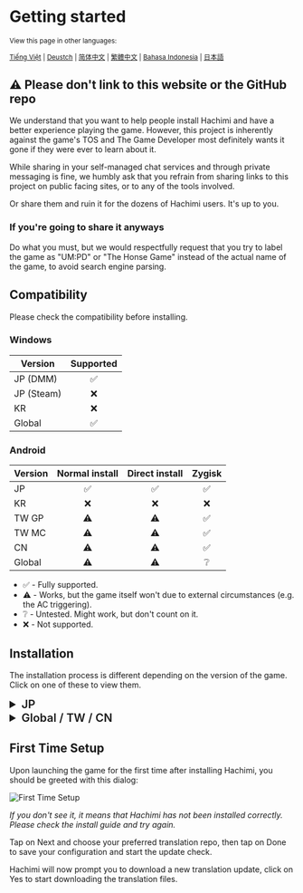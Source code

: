 # Getting started
<small>

View this page in other languages:

[Tiếng Việt](/vi/docs/hachimi/getting-started.html) | [Deustch](/de/docs/hachimi/getting-started.html) | [简体中文](/zh-cn/docs/hachimi/getting-started.html) | [繁體中文](/zh-tw/docs/hachimi/getting-started.html) | [Bahasa Indonesia](/id/docs/hachimi/getting-started.html) | [日本語](/ja/docs/hachimi/getting-started.html)

</small>

## ⚠️ Please don't link to this website or the GitHub repo
We understand that you want to help people install Hachimi and have a better experience playing the game. However, this project is inherently against the game's TOS and The Game Developer most definitely wants it gone if they were ever to learn about it.

While sharing in your self-managed chat services and through private messaging is fine, we humbly ask that you refrain from sharing links to this project on public facing sites, or to any of the tools involved.

Or share them and ruin it for the dozens of Hachimi users. It's up to you.

### If you're going to share it anyways
Do what you must, but we would respectfully request that you try to label the game as "UM:PD" or "The Honse Game" instead of the actual name of the game, to avoid search engine parsing.

## Compatibility

Please check the compatibility before installing.

### Windows
| Version | Supported |
| --- | :---: |
| JP (DMM) | ✅ |
| JP (Steam) | ❌ |
| KR | ❌ |
| Global | ✅ |

### Android

| Version | Normal install | Direct install | Zygisk |
| --- | :---: | :---: | :---: |
| JP | ✅ | ✅ | ✅ |
| KR | ❌ | ❌ | ❌ |
| TW GP | ⚠️ | ⚠️ | ✅ |
| TW MC | ⚠️ | ⚠️ | ✅ |
| CN | ⚠️ | ⚠️ | ✅ |
| Global | ⚠️ | ⚠️ | ❔ |
- ✅ - Fully supported.
- ⚠️ - Works, but the game itself won't due to external circumstances (e.g. the AC triggering).
- ❔ - Untested. Might work, but don't count on it.
- ❌ - Not supported.

## Installation

The installation process is different depending on the version of the game. Click on one of these to view them.

<details>
<summary style="font-size: 20px; font-weight: 600;">JP</summary>

### Windows

As of v0.13.0, Hachimi currently supports two loading methods with different installation procedures. **Choose only one method, and either use the installer or do it manually, do NOT use multiple things at once.**

#### Method 1: DotLocal DLL redirection (UnityPlayer.dll) (recommended)

::: warning
Some anti cheats such as Vanguard hates seeing DLL redirection enabled on your system, even if it doesn't affect the game it's trying to protect directly. Disable DLL redirection whenever you want to play a game that uses Vanguard or another anti cheat that checks for the same thing.
:::

::: info
Game not launching after installing? Navigate to the game's install folder, right click on the game's exe file, open Properties, and enable **"Disable fullscreen optimizations"** in the Compatibility tab.
:::

- **Using the installer:** Download the latest `hachimi_installer.exe` from the [Releases page](https://github.com/Hachimi-Hachimi/Hachimi/releases). Run it, **choose "UnityPlayer.dll" as the target** and click on Install.

When installing for the first time, the installer might ask to you enable DotLocal DLL redirection. Press OK and it will be enabled for you. **You will need to restart your computer after enabling for it to work.**

- **Manually**
1. Refer to the "Configure the registry" section in [this article](https://learn.microsoft.com/en-us/windows/win32/dlls/dynamic-link-library-redirection#optional-configure-the-registry) to enable DLL redirection. Restart your computer after you're done.
2. Download the latest `hachimi.dll` from the [Releases page](https://github.com/Hachimi-Hachimi/Hachimi/releases).
3. In the game install folder, create a new folder named `umamusume.exe.local` and move the downloaded DLL file there. Rename it to `UnityPlayer.dll`.
4. Download the latest `cellar.dll` from the [Cellar Releases page](https://github.com/Hachimi-Hachimi/Cellar/releases).
5. Move it to `umamusume.exe.local` and rename it to `apphelp.dll`.

::: info
Tip for people who wants to play LoL/Valorant: You'll need to disable DLL redirection every time you want to play those games. You can use this program to quickly enable/disable it: https://github.com/LeadRDRK/DotLocalToggle/releases. Run it until it says it has disabled DLL redirection and restart your computer.
:::

#### Method 2: Plugin shimming (cri_mana_vpx.dll)

::: warning
This method is no longer working after a recent update. Please follow the guide below to migrate to method 1.
:::

#### Migrating from method 2 to method 1
You might want to switch from method 2 to method 1, however this process is not exactly straightforward compared to the opposite (for 1 -> 2, just uninstall and reinstall). 

You will need to cleanly uninstall Shinmy first; make sure that it isn't running when you're deleting it because it survives for up to 30 seconds after DMM closes and can restore itself. **The easiest way to do this is to just use the installer** (which also happens to be an uninstaller), it will clean up everything properly for you.

After that, you can just uninstall Hachimi as normal.

### Android

The easiest way to install is by using [UmaPatcher](https://github.com/LeadRDRK/UmaPatcher) which will modify the APK for you. It's recommended that you not have the game already installed before using this.

::: danger
If you have already installed the game, you must uninstall it before installing the patched version for the first time. You can update the game later without uninstalling it by installing another patched version.
:::

::: danger
Do not get your APK from APKPure, it's known to cause problems.
:::

::: info
If you already have save data for the unpatched game, create a Data Link password before installing the patched version of the game if you haven't already. 
You cannot log in to the patched version of the game using your Google Play account, and using Data Link password is the easiest way to transfer your progress.
Alternatively, you may use a Cygames ID to sync your account data.
:::


1. Download and install the latest version of UmaPatcher from the [Releases page](https://github.com/LeadRDRK/UmaPatcher/releases).
2. Prepare an installation package for the game, which can be:
    - **Split APK files:** A base APK file and one of the split config APKs (config.arm64_v8a, config.armeabi-v7a, etc.),
    choose only one split config that's suitable for your device.
    This is currently only used by the JP version.
    - **Single APK file**: A full, fat APK file.
    - **XAPK file**: A ZIP file that contains the split APK files (with the extension renamed to XAPK).
   
   The split APK files or XAPK file can be downloaded from [Qoopy](https://qoopy.leadrdrk.com/), use ID 6172.
3. Open UmaPatcher and choose "Normal install". Select the file(s) that you have prepared.
4. Tap on Patch to start the patching and installation process.

You'll need to repeat this process from step 2 again whenever the app updates.

#### For rooted users
UmaPatcher includes a rooted install option that doesn't require you to uninstall the game and let the game update normally from any app store.

With the game installed, tap on the card on top of the home screen to select the app that you want to patch (if needed). Then select "Direct install" as the install method and tap on Patch. No input files are needed.

You'll need to install it again whenever the app updates.

#### Manually
1. Build or download the prebuilt libraries from the [Releases page](https://github.com/Hachimi-Hachimi/Hachimi/releases).
2. Extract the APK file of the game. You might want to use [apktool](https://apktool.org/) for this.
3. Rename the `libmain.so` file in each of the folders inside `lib` to `libmain_orig.so`.
4. Copy the proxy libraries to their corresponding folders (e.g. `libmain-arm64-v8a.so` goes to `lib/arm64-v8a`). Rename them to `libmain.so`.
5. Build the APK file and install it.

</details>

<details>
<summary style="font-size: 20px; font-weight: 600;">Global / TW / CN</summary>

### Windows

- Using the installer: Download the latest `hachimi_installer.exe` from the [Releases page](https://github.com/Hachimi-Hachimi/Hachimi-Unity2020/releases). Run it and click on Install. No need to modify any of the options if you don't know what they mean.
- Manually: Download the latest `hachimi.dll` from the [Releases page](https://github.com/Hachimi-Hachimi/Hachimi-Unity2020/releases) and put it in the game's install directory. Rename it to `winhttp.dll`, `version.dll` or `opengl32.dll`.

### Android

::: warning
Hachimi cannot be used with these versions without root.
:::

#### Zygisk
Download the latest Zygisk zip from the [Releases page](https://github.com/Hachimi-Hachimi/Hachimi-Unity2020/releases) and install it with Magisk or KernelSU (with Zygisk Next).

</details>

## First Time Setup
Upon launching the game for the first time after installing Hachimi, you should be greeted with this dialog:

![First Time Setup](/assets/first-time-setup.jpg)

*If you don't see it, it means that Hachimi has not been installed correctly. Please check the install guide and try again.*

Tap on Next and choose your preferred translation repo, then tap on Done to save your configuration and start the update check.

Hachimi will now prompt you to download a new translation update, click on Yes to start downloading the translation files.